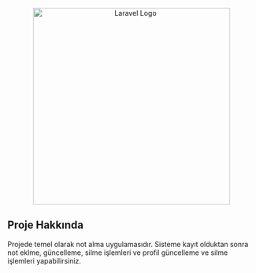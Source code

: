 <p align="center"><a href="https://laravel.com" target="_blank"><img src="https://raw.githubusercontent.com/laravel/art/master/logo-lockup/5%20SVG/2%20CMYK/1%20Full%20Color/laravel-logolockup-cmyk-red.svg" width="400" alt="Laravel Logo"></a></p>

## Proje Hakkında
Projede temel olarak not alma uygulamasıdır. Sisteme kayıt olduktan sonra not eklme, güncelleme, silme işlemleri ve profil güncelleme ve silme işlemleri yapabilirsiniz.





